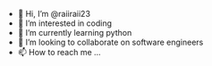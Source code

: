- 👋 Hi, I’m @raiiraii23
- 👀 I’m interested in coding
- 🌱 I’m currently learning python
- 💞️ I’m looking to collaborate on software engineers
- 📫 How to reach me ...

<!---
raiiraii23/raiiraii23 is a ✨ special ✨ repository because its `README.md` (this file) appears on your GitHub profile.
You can click the Preview link to take a look at your changes.
--->
